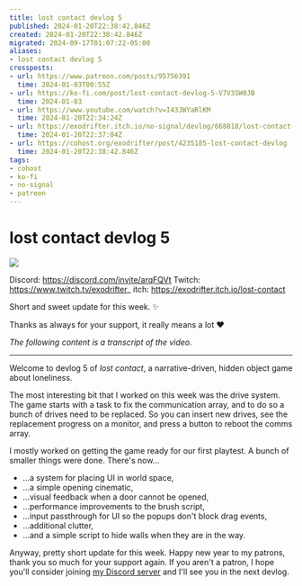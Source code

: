 ```yaml
---
title: lost contact devlog 5
published: 2024-01-20T22:38:42.846Z
created: 2024-01-20T22:38:42.846Z
migrated: 2024-09-17T01:07:22-05:00
aliases:
- lost contact devlog 5
crossposts:
- url: https://www.patreon.com/posts/95756391
  time: 2024-01-03T00:55Z
- url: https://ko-fi.com/post/lost-contact-devlog-5-V7V3SW0JB
  time: 2024-01-03
- url: https://www.youtube.com/watch?v=I43JWYaRlKM
  time: 2024-01-20T22:34:24Z
- url: https://exodrifter.itch.io/no-signal/devlog/668818/lost-contact-devlog-5
  time: 2024-01-20T22:37:04Z
- url: https://cohost.org/exodrifter/post/4235185-lost-contact-devlog
  time: 2024-01-20T22:38:42.846Z
tags:
- cohost
- ko-fi
- no-signal
- patreon
---
```


# lost contact devlog 5

![](https://www.youtube.com/watch?v=I43JWYaRlKM)

Discord: https://discord.com/invite/arqFQVt
Twitch: https://www.twitch.tv/exodrifter_
itch: https://exodrifter.itch.io/lost-contact

Short and sweet update for this week. ✨  
  
Thanks as always for your support, it really means a lot ❤️

_The following content is a transcript of the video._

---

Welcome to devlog 5 of _lost contact_, a narrative-driven, hidden object game about loneliness.

The most interesting bit that I worked on this week was the drive system. The game starts with a task to fix the communication array, and to do so a bunch of drives need to be replaced. So you can insert new drives, see the replacement progress on a monitor, and press a button to reboot the comms array.

I mostly worked on getting the game ready for our first playtest. A bunch of smaller things were done. There's now...
- ...a system for placing UI in world space,
- ...a simple opening cinematic,
- ...visual feedback when a door cannot be opened,
- ...performance improvements to the brush script,
- ...input passthrough for UI so the popups don't block drag events,
- ...additional clutter,
- ...and a simple script to hide walls when they are in the way.

Anyway, pretty short update for this week. Happy new year to my patrons, thank you so much for your support again. If you aren't a patron, I hope you'll consider joining [my Discord server](https://discord.com/invite/arqFQVt) and I'll see you in the next devlog.
